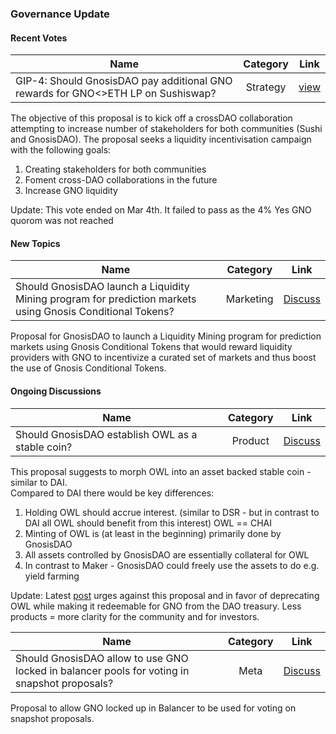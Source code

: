 ### Governance Update

#### Recent Votes
| Name          | Category      | Link   |
| ------------- |:-------------:| :-----:|
| GIP-4: Should GnosisDAO pay additional GNO rewards for GNO<>ETH LP on Sushiswap? | Strategy | [view](https://app.boardroom.info/gnosis.eth/poll/QmdbLM9oRMZcKeK7AXR2xkLvSwV6mvCy9y5xP5BDYKEcEW) |

The objective of this proposal is to kick off a crossDAO collaboration attempting to increase number of stakeholders for both communities (Sushi and GnosisDAO). The proposal seeks a liquidity incentivisation campaign with the following goals:
1) Creating stakeholders for both communities
2) Foment cross-DAO collaborations in the future
3) Increase GNO liquidity

Update: This vote ended on Mar 4th. It failed to pass as the 4% Yes GNO quorom was not reached

#### New Topics
| Name          | Category      | Link   |
| ------------- |:-------------:| :-----:|
| Should GnosisDAO launch a Liquidity Mining program for prediction markets using Gnosis Conditional Tokens? | Marketing | [Discuss](https://forum.gnosis.io/t/should-gnosisdao-launch-a-liquidity-mining-program-for-prediction-markets-using-gnosis-conditional-tokens/1109) |

Proposal for GnosisDAO to launch a Liquidity Mining program for prediction markets using Gnosis Conditional Tokens that would reward liquidity providers with GNO to incentivize a curated set of markets and thus boost the use of Gnosis Conditional Tokens.

#### Ongoing Discussions

| Name          | Category      | Link   |
| ------------- |:-------------:| :-----:|
| Should GnosisDAO establish OWL as a stable coin? | Product | [Discuss](https://forum.gnosis.io/t/should-gnosisdao-establish-owl-as-a-stable-coin/1088) |

This proposal suggests to morph OWL into an asset backed stable coin - similar to DAI.  
Compared to DAI there would be key differences:
1) Holding OWL should accrue interest. (similar to DSR - but in contrast to DAI all OWL should benefit from this interest) OWL == CHAI  
2) Minting of OWL is (at least in the beginning) primarily done by GnosisDAO  
3) All assets controlled by GnosisDAO are essentially collateral for OWL  
4) In contrast to Maker - GnosisDAO could freely use the assets to do e.g. yield farming

Update: Latest [post](https://forum.gnosis.io/t/should-gnosisdao-establish-owl-as-a-stable-coin/1088/12) urges against this proposal and in favor of deprecating OWL while making it redeemable for GNO from the DAO treasury. Less products = more clarity for the community and for investors.

| Name          | Category      | Link   |
| ------------- |:-------------:| :-----:|
| Should GnosisDAO allow to use GNO locked in balancer pools for voting in snapshot proposals? | Meta | [Discuss](https://forum.gnosis.io/t/should-gnosisdao-allow-to-use-gno-locked-in-balancer-pools-for-voting-in-snapshot-proposals/902) |

Proposal to allow GNO locked up in Balancer to be used for voting on snapshot proposals. 
